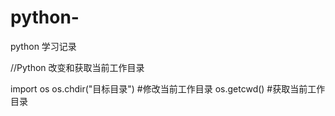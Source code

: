 # python-
python   学习记录

//Python 改变和获取当前工作目录

import os
os.chdir("目标目录")   #修改当前工作目录
os.getcwd()           #获取当前工作目录


